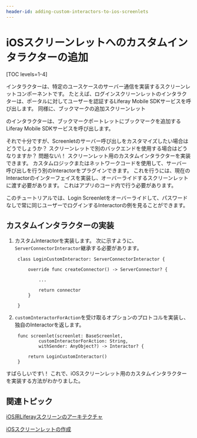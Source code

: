 ```yaml
---
header-id: adding-custom-interactors-to-ios-screenlets
---
```


# iOSスクリーンレットへのカスタムインタラクターの追加

[TOC levels=1-4]

インタラクターは、特定のユースケースのサーバー通信を実装するスクリーンレットコンポーネントです。 たとえば、ログインスクリーンレットのインタラクターは、ポータルに対してユーザーを認証するLiferay Mobile SDKサービスを呼び出します。 同様に、ブックマークの追加スクリーンレット</a>

のインタラクターは、ブックマークポートレットにブックマークを追加するLiferay Mobile SDKサービスを呼び出します。</p> 

それで十分ですが、Screenletのサーバー呼び出しをカスタマイズしたい場合はどうでしょうか？ スクリーンレットで別のバックエンドを使用する場合はどうなりますか？ 問題ない\！ スクリーンレット用のカスタムインタラクターを実装できます。 カスタムロジックまたはネットワークコードを使用して、サーバー呼び出しを行う別のInteractorをプラグインできます。 これを行うには、現在のInteractorのインターフェイスを実装し、オーバーライドするスクリーンレットに渡す必要があります。 これはアプリのコード内で行う必要があります。

このチュートリアルでは、Login Screenletをオーバーライドして、パスワードなしで常に同じユーザーでログインするInteractorの例を見ることができます。



## カスタムインタラクターの実装

1.  カスタムInteractorを実装します。 次に示すように、 `ServerConnectorInteractor`継承する必要があります。 
   
   

    ``` 
     class LoginCustomInteractor: ServerConnectorInteractor {

         override func createConnector() -> ServerConnector? {

             ...

             return connector
         }

     }
    ```


2.  `customInteractorForAction`を受け取るオプションのプロトコルを実装し、独自のInteractorを返します。 
   
   

    ``` 
     func screenlet(screenlet: BaseScreenlet, 
             customInteractorForAction: String, 
             withSender: AnyObject?) -> Interactor? {

         return LoginCustomInteractor()
     }
    ```


すばらしいです\！ これで、iOSスクリーンレット用のカスタムインタラクターを実装する方法がわかりました。



## 関連トピック

[iOS用Liferayスクリーンのアーキテクチャ](/docs/7-1/tutorials/-/knowledge_base/t/architecture-of-liferay-screens-for-ios)

[iOSスクリーンレットの作成](/docs/7-1/tutorials/-/knowledge_base/t/creating-ios-screenlets)
